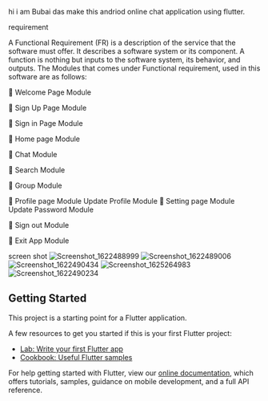 hi i am Bubai das 
make this andriod online chat application using flutter.

requirement

A Functional Requirement (FR) is a description of the service that the software must offer. It describes a software system or its component. A function is nothing but inputs to the software system, its behavior, and outputs.
The Modules that comes under Functional requirement, used in this software are as follows:

	Welcome Page Module

	Sign Up Page Module

	Sign in Page Module

	Home page Module

	Chat  Module

	Search Module

	Group Module

	Profile page Module
Update Profile Module
	Setting page Module
	Update Password Module

	Sign out Module

	Exit App Module

screen shot
![Screenshot_1622488999](https://user-images.githubusercontent.com/61710709/124334067-962b9680-dbb3-11eb-98a3-542aa59cd206.png)
![Screenshot_1622489006](https://user-images.githubusercontent.com/61710709/124334096-aba0c080-dbb3-11eb-8fd9-4c80348d53d4.png)
![Screenshot_1622490434](https://user-images.githubusercontent.com/61710709/124334122-c07d5400-dbb3-11eb-8d2d-d6de7a7d4633.png)
![Screenshot_1625264983](https://user-images.githubusercontent.com/61710709/124334136-ce32d980-dbb3-11eb-9f17-03bd1b6d16d6.png)
![Screenshot_1622490234](https://user-images.githubusercontent.com/61710709/124334160-dbe85f00-dbb3-11eb-931c-cfe02d9ffba3.png)






## Getting Started

This project is a starting point for a Flutter application.

A few resources to get you started if this is your first Flutter project:

- [Lab: Write your first Flutter app](https://flutter.dev/docs/get-started/codelab)
- [Cookbook: Useful Flutter samples](https://flutter.dev/docs/cookbook)

For help getting started with Flutter, view our
[online documentation](https://flutter.dev/docs), which offers tutorials,
samples, guidance on mobile development, and a full API reference.
